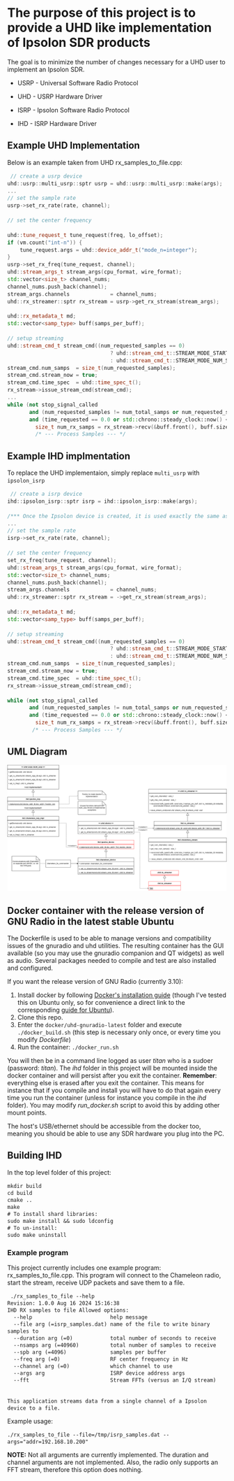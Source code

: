 # The purpose of this project is to provide a UHD like implementation of Ipsolon SDR products

The goal is to minimize the number of changes necessary for a UHD user to implement an Ipsolon SDR.

- USRP - Universal Software Radio Protocol
- UHD - USRP Hardware Driver


- ISRP - Ipsolon Software Radio Protocol
- IHD - ISRP Hardware Driver

## Example UHD Implementation

Below is an example taken from UHD rx_samples_to_file.cpp:
``` C++
 // create a usrp device
uhd::usrp::multi_usrp::sptr usrp = uhd::usrp::multi_usrp::make(args);
...
// set the sample rate
usrp->set_rx_rate(rate, channel);

// set the center frequency

uhd::tune_request_t tune_request(freq, lo_offset);
if (vm.count("int-n")) {
    tune_request.args = uhd::device_addr_t("mode_n=integer");
}
usrp->set_rx_freq(tune_request, channel);
uhd::stream_args_t stream_args(cpu_format, wire_format);
std::vector<size_t> channel_nums;
channel_nums.push_back(channel);
stream_args.channels             = channel_nums;
uhd::rx_streamer::sptr rx_stream = usrp->get_rx_stream(stream_args);

uhd::rx_metadata_t md;
std::vector<samp_type> buff(samps_per_buff);

// setup streaming
uhd::stream_cmd_t stream_cmd((num_requested_samples == 0)
                                 ? uhd::stream_cmd_t::STREAM_MODE_START_CONTINUOUS
                                 : uhd::stream_cmd_t::STREAM_MODE_NUM_SAMPS_AND_DONE);
stream_cmd.num_samps  = size_t(num_requested_samples);
stream_cmd.stream_now = true;
stream_cmd.time_spec  = uhd::time_spec_t();
rx_stream->issue_stream_cmd(stream_cmd);
...
while (not stop_signal_called
       and (num_requested_samples != num_total_samps or num_requested_samples == 0)
       and (time_requested == 0.0 or std::chrono::steady_clock::now() <= stop_time)) {
         size_t num_rx_samps = rx_stream->recv(&buff.front(), buff.size(), md, 3.0, enable_size_map);
         /* --- Process Samples --- */
```
## Example IHD implmentation

To replace the UHD implementaion, simply replace `multi_usrp` with `ipsolon_isrp`

``` C++
 // create a isrp device
ihd::ipsolon_isrp::sptr isrp = ihd::ipsolon_isrp::make(args);

/*** Once the Ipsolon device is created, it is used exactly the same as the usrp device */
...
// set the sample rate
isrp->set_rx_rate(rate, channel);

// set the center frequency
set_rx_freq(tune_request, channel);
uhd::stream_args_t stream_args(cpu_format, wire_format);
std::vector<size_t> channel_nums;
channel_nums.push_back(channel);
stream_args.channels             = channel_nums;
uhd::rx_streamer::sptr rx_stream = ->get_rx_stream(stream_args);

uhd::rx_metadata_t md;
std::vector<samp_type> buff(samps_per_buff);

// setup streaming
uhd::stream_cmd_t stream_cmd((num_requested_samples == 0)
                                 ? uhd::stream_cmd_t::STREAM_MODE_START_CONTINUOUS
                                 : uhd::stream_cmd_t::STREAM_MODE_NUM_SAMPS_AND_DONE);
stream_cmd.num_samps  = size_t(num_requested_samples);
stream_cmd.stream_now = true;
stream_cmd.time_spec  = uhd::time_spec_t();
rx_stream->issue_stream_cmd(stream_cmd);

while (not stop_signal_called
       and (num_requested_samples != num_total_samps or num_requested_samples == 0)
       and (time_requested == 0.0 or std::chrono::steady_clock::now() <= stop_time)) {
         size_t num_rx_samps = rx_stream->recv(&buff.front(), buff.size(), md, 3.0, enable_size_map);
        /* --- Process Samples --- */
```

## UML Diagram
![IHD.png](doc/images/IHD.png)


## Docker container with the release version of GNU Radio in the latest stable Ubuntu

The Dockerfile is used to be able to manage versions and compatibility issues of the gnuradio and uhd utilities. The resulting container has the GUI available (so you may use the gnuradio companion and QT widgets) as well as audio. Several packages needed to compile and test are also installed and configured.

If you want the release version of GNU Radio (currently 3.10):

1. Install docker by following [Docker's installation guide](https://docs.docker.com/get-docker/) (though I've tested this on Ubuntu only, so for convenience a direct link to the corresponding [guide for Ubuntu](https://docs.docker.com/engine/install/ubuntu/#install-using-the-repository)).
2. Clone this repo.
3. Enter the `docker/uhd-gnuradio-latest` folder and execute `./docker_build.sh` (this step is necessary only once, or every time you modify *Dockerfile*)
4. Run the container: `./docker_run.sh`

You will then be in a command line logged as user *titan* who is a sudoer (password: *titan*). The *ihd* folder in this project will be mounted inside the docker container and will persist after you exit the container.  **Remember**: everything else is erased after you exit the container. This means for instance that if you compile and install you will have to do that again every time you run the container (unless for instance you compile in the *ihd* folder). You may modify *run_docker.sh* script to avoid this by adding other mount points.

The host's USB/ethernet should be accessible from the docker too, meaning you should be able to use any SDR hardware you plug into the PC.

## Building IHD

In the top level folder of this project:
```shell
mkdir build
cd build
cmake ..
make
# To install shard libraries:
sudo make install && sudo ldconfig
# To un-install:
sudo make uninstall
```

### Example program
This project currently includes one example program: rx_samples_to_file.cpp.  This program will connect to the Chameleon radio, start the stream, receive UDP packets and save them to a file.

```shell
 ./rx_samples_to_file --help
Revision: 1.0.0 Aug 16 2024 15:16:38
IHD RX samples to file Allowed options:
  --help                         help message
  --file arg (=isrp_samples.dat) name of the file to write binary samples to
  --duration arg (=0)            total number of seconds to receive
  --nsamps arg (=40960)          total number of samples to receive
  --spb arg (=4096)              samples per buffer
  --freq arg (=0)                RF center frequency in Hz
  --channel arg (=0)             which channel to use
  --args arg                     ISRP device address args
  --fft                          Stream FFTs (versus an I/Q stream)


This application streams data from a single channel of a Ipsolon device to a file.
```
Example usage:
```shell
./rx_samples_to_file --file=/tmp/isrp_samples.dat --args="addr=192.168.10.200"
```
**NOTE:** Not all arguments are currently implemented.  The duration and channel arguments are not implemented.  Also, the radio only supports an FFT stream, therefore this option does nothing. 